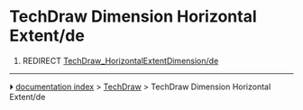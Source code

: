 # TechDraw Dimension Horizontal Extent/de
1.  REDIRECT [TechDraw_HorizontalExtentDimension/de](TechDraw_HorizontalExtentDimension/de.md)



---
⏵ [documentation index](../README.md) > [TechDraw](TechDraw_Workbench.md) > TechDraw Dimension Horizontal Extent/de
